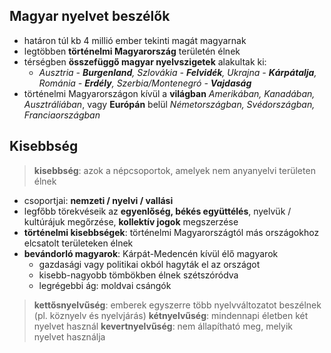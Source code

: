 ## Magyar nyelvet beszélők
- határon túl kb 4 millió ember tekinti magát magyarnak
- legtöbben **történelmi Magyarország** területén élnek
- térségben **összefüggő magyar nyelvszigetek** alakultak ki:
	- *Ausztria - **Burgenland**, Szlovákia - **Felvidék**, Ukrajna - **Kárpátalja**, Románia - **Erdély**, Szerbia/Montenegró - **Vajdaság***
- történelmi Magyarországon kívül a **világban** *Amerikában, Kanadában, Ausztráliában*, vagy **Európán** belül *Németországban, Svédországban, Franciaországban*
## Kisebbség
> **kisebbség**: azok a népcsoportok, amelyek nem anyanyelvi területen élnek
- csoportjai: **nemzeti / nyelvi / vallási** 
- legfőbb törekvéseik az **egyenlőség, békés együttélés**, nyelvük / kultúrájuk megőrzése, **kollektív jogok** megszerzése
- **történelmi kisebbségek**: történelmi Magyarországtól más országokhoz elcsatolt területeken élnek
- **bevándorló magyarok**: Kárpát-Medencén kívül élő magyarok
	- gazdasági vagy politikai okból hagyták el az országot
	- kisebb-nagyobb tömbökben élnek szétszóródva
	- legrégebbi ág: moldvai csángók
> **kettősnyelvűség**: emberek egyszerre több nyelvváltozatot beszélnek (pl. köznyelv és nyelvjárás)
> **kétnyelvűség**: mindennapi életben két nyelvet használ
> **kevertnyelvűség**: nem állapítható meg, melyik nyelvet használja